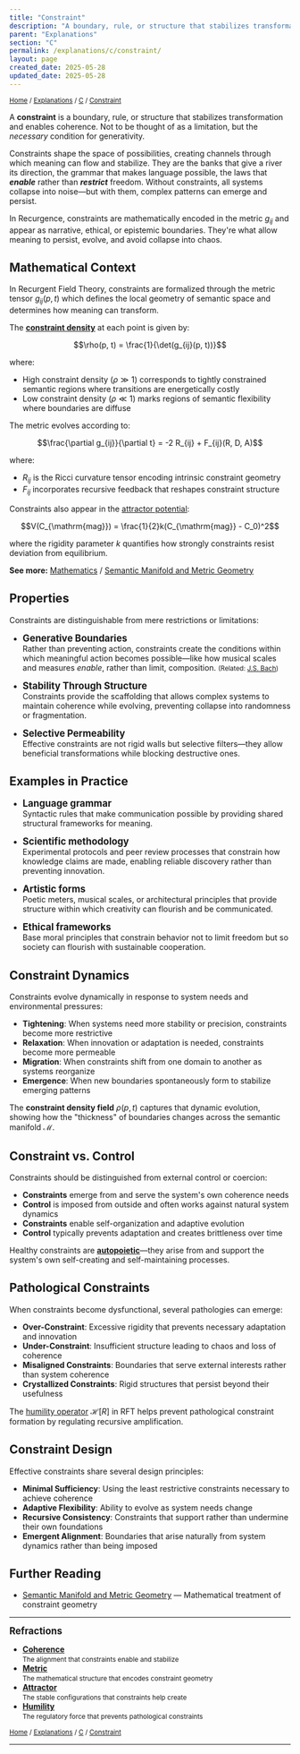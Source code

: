 ```yaml
---
title: "Constraint"
description: "A boundary, rule, or structure that stabilizes transformation and enables coherence"
parent: "Explanations"
section: "C"
permalink: /explanations/c/constraint/
layout: page
created_date: 2025-05-28
updated_date: 2025-05-28
---
```


<small>[Home](/) / [Explanations](/explanations/) / [C](/explanations/c/) / <u>Constraint</u></small>

A **constraint** is a boundary, rule, or structure that stabilizes transformation and enables coherence. Not to be thought of as a limitation, but the *necessary* condition for generativity.

Constraints shape the space of possibilities, creating channels through which meaning can flow and stabilize. They are the banks that give a river its direction, the grammar that makes language possible, the laws that ***enable*** rather than ***restrict*** freedom. Without constraints, all systems collapse into noise—but with them, complex patterns can emerge and persist.

In Recurgence, constraints are mathematically encoded in the metric $g_{ij}$ and appear as narrative, ethical, or epistemic boundaries. They're what allow meaning to persist, evolve, and avoid collapse into chaos.

## Mathematical Context

In Recurgent Field Theory, constraints are formalized through the metric tensor $g_{ij}(p, t)$ which defines the local geometry of semantic space and determines how meaning can transform.

The **[constraint density](/math/03-semantic-manifold/#33-constraint-density)** at each point is given by:

$$\rho(p, t) = \frac{1}{\det(g_{ij}(p, t))}$$

where:
- High constraint density ($\rho \gg 1$) corresponds to tightly constrained semantic regions where transitions are energetically costly
- Low constraint density ($\rho \ll 1$) marks regions of semantic flexibility where boundaries are diffuse

The metric evolves according to:

$$\frac{\partial g_{ij}}{\partial t} = -2 R_{ij} + F_{ij}(R, D, A)$$

where:
- $R_{ij}$ is the Ricci curvature tensor encoding intrinsic constraint geometry
- $F_{ij}$ incorporates recursive feedback that reshapes constraint structure

Constraints also appear in the [attractor potential](/math/05-semantic-mass/#53-attractor-potential-field):

$$V(C_{\mathrm{mag}}) = \frac{1}{2}k(C_{\mathrm{mag}} - C_0)^2$$

where the rigidity parameter $k$ quantifies how strongly constraints resist deviation from equilibrium.

**See more:** [Mathematics](/math/) / [Semantic Manifold and Metric Geometry](/math/03-semantic-manifold/)

## Properties

Constraints are distinguishable from mere restrictions or limitations:

- **<big>Generative Boundaries</big>**  
Rather than preventing action, constraints create the conditions within which meaningful action becomes possible—like how musical scales and measures *enable*, rather than limit, composition. <small>(Related: [J.S. Bach](/architects/bach))</small>

- **<big>Stability Through Structure</big>**  
Constraints provide the scaffolding that allows complex systems to maintain coherence while evolving, preventing collapse into randomness or fragmentation.

- **<big>Selective Permeability</big>**  
Effective constraints are not rigid walls but selective filters—they allow beneficial transformations while blocking destructive ones.

## Examples in Practice

- **<big>Language grammar</big>**  
Syntactic rules that make communication possible by providing shared structural frameworks for meaning.

- **<big>Scientific methodology</big>**  
Experimental protocols and peer review processes that constrain how knowledge claims are made, enabling reliable discovery rather than preventing innovation.

- **<big>Artistic forms</big>**  
Poetic meters, musical scales, or architectural principles that provide structure within which creativity can flourish and be communicated.

- **<big>Ethical frameworks</big>**  
Base moral principles that constrain behavior not to limit freedom but so society can flourish with sustainable cooperation.

## Constraint Dynamics

Constraints evolve dynamically in response to system needs and environmental pressures:

- **Tightening**: When systems need more stability or precision, constraints become more restrictive
- **Relaxation**: When innovation or adaptation is needed, constraints become more permeable
- **Migration**: When constraints shift from one domain to another as systems reorganize
- **Emergence**: When new boundaries spontaneously form to stabilize emerging patterns

The **constraint density field** $\rho(p,t)$ captures that dynamic evolution, showing how the "thickness" of boundaries changes across the semantic manifold $\mathcal{M}$.

## Constraint vs. Control

Constraints should be distinguished from external control or coercion:

- **Constraints** emerge from and serve the system's own coherence needs
- **Control** is imposed from outside and often works against natural system dynamics
- **Constraints** enable self-organization and adaptive evolution
- **Control** typically prevents adaptation and creates brittleness over time

Healthy constraints are **[autopoietic](/explanations/a/autopoiesis/)**—they arise from and support the system's own self-creating and self-maintaining processes.

## Pathological Constraints

When constraints become dysfunctional, several pathologies can emerge:

- **Over-Constraint**: Excessive rigidity that prevents necessary adaptation and innovation
- **Under-Constraint**: Insufficient structure leading to chaos and loss of coherence
- **Misaligned Constraints**: Boundaries that serve external interests rather than system coherence
- **Crystallized Constraints**: Rigid structures that persist beyond their usefulness

The [humility operator](/math/08-wisdom-function/#83-the-humility-operator) $\mathcal{H}[R]$ in RFT helps prevent pathological constraint formation by regulating recursive amplification.

## Constraint Design

Effective constraints share several design principles:

- **Minimal Sufficiency**: Using the least restrictive constraints necessary to achieve coherence
- **Adaptive Flexibility**: Ability to evolve as system needs change
- **Recursive Consistency**: Constraints that support rather than undermine their own foundations
- **Emergent Alignment**: Boundaries that arise naturally from system dynamics rather than being imposed

## Further Reading

- [Semantic Manifold and Metric Geometry](/math/03-semantic-manifold/) — Mathematical treatment of constraint geometry

---

**<big>Refractions</big>**

- **[Coherence](/explanations/c/coherence/)**  
  <small>The alignment that constraints enable and stabilize</small>
- **[Metric](/explanations/m/metric/)**  
  <small>The mathematical structure that encodes constraint geometry</small>
- **[Attractor](/explanations/a/attractor/)**  
  <small>The stable configurations that constraints help create</small>
- **[Humility](/explanations/h/humility/)**  
  <small>The regulatory force that prevents pathological constraints</small>

<small>[Home](/) / [Explanations](/explanations/) / [C](/explanations/c/) / <u>Constraint</u></small>

---
